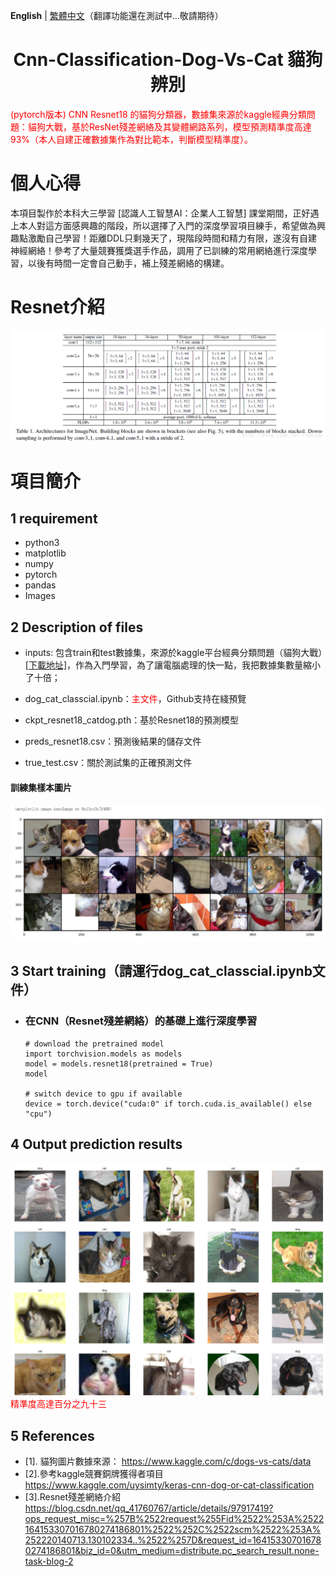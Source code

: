 **English** | [繁體中文](./README.zh-CN.md)（翻譯功能還在測試中...敬請期待）
<h1 align="center">Cnn-Classification-Dog-Vs-Cat 貓狗辨別</h1>

<font color=red> (pytorch版本) CNN Resnet18 的貓狗分類器，數據集來源於kaggle經典分類問題：貓狗大戰，基於ResNet殘差網絡及其變體網路系列，模型預測精準度高達93%（本人自建正確數據集作為對比範本，判斷模型精準度）。</font>

# 個人心得

本項目製作於本科大三學習 [認識人工智慧AI：企業人工智慧] 課堂期間，正好遇上本人對這方面感興趣的階段，所以選擇了入門的深度學習項目練手，希望做為興趣點激勵自己學習！距離DDL只剩幾天了，現階段時間和精力有限，遂沒有自建神經網絡！參考了大量競賽獲獎選手作品，調用了已訓練的常用網絡進行深度學習，以後有時間一定會自己動手，補上殘差網絡的構建。

# Resnet介紹

![Resnet](https://github.com/yexiaopingguo/Cat-Dog-Classification/blob/main/resnet.png)

# 項目簡介

## 1 requirement
- python3
- matplotlib
- numpy
- pytorch
- pandas
- Images

## 2 Description of files
- inputs: 包含train和test數據集，來源於kaggle平台經典分類問題（貓狗大戰）[[下載地址]](https://www.kaggle.com/c/dogs-vs-cats/data)，作為入門學習，為了讓電腦處理的快一點，我把數據集數量縮小了十倍；

- dog_cat_classcial.ipynb：<font color=red>主文件</font>，Github支持在綫預覽

- ckpt_resnet18_catdog.pth：基於Resnet18的預測模型

- preds_resnet18.csv：預測後結果的儲存文件

- true_test.csv：關於測試集的正確預測文件

#### 訓練集樣本圖片
![Training set](https://github.com/yexiaopingguo/Cat-Dog-Classification/blob/main/train_photo.png)

## 3 Start training（請運行dog_cat_classcial.ipynb文件）
- ### 在CNN（Resnet殘差網絡）的基礎上進行深度學習
    ```shell
  # download the pretrained model
  import torchvision.models as models
  model = models.resnet18(pretrained = True)
  model

  # switch device to gpu if available
  device = torch.device("cuda:0" if torch.cuda.is_available() else "cpu")
    ```

## 4 Output prediction results
![Prediction set](https://github.com/yexiaopingguo/Cat-Dog-Classification/blob/main/pre_photo.png)
<font color=red>精準度高達百分之九十三</font>

## 5 References
- [1]. 貓狗圖片數據來源：
https://www.kaggle.com/c/dogs-vs-cats/data
- [2].參考kaggle競賽銅牌獲得者項目
https://www.kaggle.com/uysimty/keras-cnn-dog-or-cat-classification
- [3].Resnet殘差網絡介紹
https://blog.csdn.net/qq_41760767/article/details/97917419?ops_request_misc=%257B%2522request%255Fid%2522%253A%2522164153307016780274186801%2522%252C%2522scm%2522%253A%252220140713.130102334..%2522%257D&request_id=164153307016780274186801&biz_id=0&utm_medium=distribute.pc_search_result.none-task-blog-2
